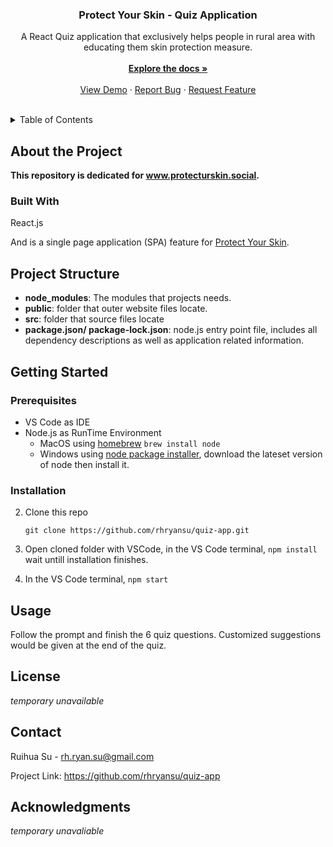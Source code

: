 <div align="center">

  <h3 align="center">Protect Your Skin - Quiz Application</h3>

  <p align="center">
    A React Quiz application that exclusively helps people in rural area with educating them skin protection measure.
    <br /><br />
    <a href="https://github.com/rhryansu/quiz-app"><strong>Explore the docs »</strong></a>
    <br />
    <br />
    <a href="https://github.com/rhryansu/quiz-app">View Demo</a>
    ·
    <a href="https://github.com/rhryansu/quiz-app/issues">Report Bug</a>
    ·
    <a href="https://github.com/rhryansu/quiz-app/issues">Request Feature</a>
  </p>
</div>
<br />

<!-- TABLE OF CONTENTS -->
<details>
  <summary>Table of Contents</summary>
  <ol>
    <li>
      <a href="#about-the-project">About The Project</a>
      <ul>
        <li><a href="#built-with">Built With</a></li>
      </ul>
    </li>
    <li><a href="#project-structure">Project Structure</a></li>
    <li>
      <a href="#getting-started">Getting Started</a>
      <ul>
        <li><a href="#prerequisites">Prerequisites</a></li>
        <li><a href="#installation">Installation</a></li>
      </ul>
    </li>
    <li><a href="#usage">Usage</a></li>
    <li><a href="#license">License</a></li>
    <li><a href="#contact">Contact</a></li>
    <li><a href="#acknowledgments">Acknowledgments</a></li>
  </ol>
</details>

## About the Project

**This repository is dedicated for www.protecturskin.social.**

### Built With

React.js

And is a single page application (SPA) feature for [Protect Your Skin](https://github.com/rhryansu/protecturskin).


## Project Structure

* **node_modules**: The modules that projects needs.
* **public**: folder that outer website files locate.
* **src**: folder that source files locate
* **package.json/ package-lock.json**: node.js entry point file, includes all dependency descriptions as well as application related information.
## Getting Started

### Prerequisites

* VS Code as IDE
* Node.js as RunTime Environment
    * MacOS using [homebrew](https://brew.sh)
    `brew install node`
    * Windows using [node package installer](https://nodejs.org/en/), download the lateset version of node then install it.

### Installation

2. Clone this repo

   ```git clone https://github.com/rhryansu/quiz-app.git```

3. Open cloned folder with VSCode, in the VS Code terminal,
    `npm install`
    wait untill installation finishes.
4.  In the VS Code terminal,
    `npm start`

## Usage

Follow the prompt and finish the 6 quiz questions.
Customized suggestions would be given at the end of the quiz.

## License

*temporary unavailable*

## Contact

Ruihua Su - rh.ryan.su@gmail.com

Project Link: https://github.com/rhryansu/quiz-app

## Acknowledgments

*temporary unavaliable*
